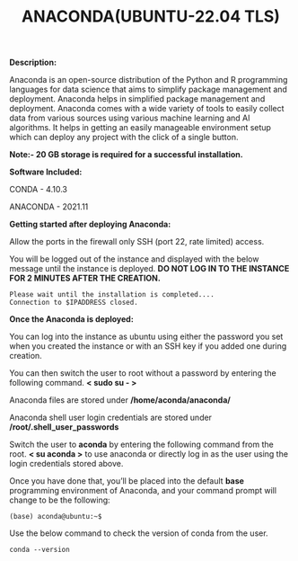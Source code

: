 ﻿---
title: ANACONDA(UBUNTU-22.04 TLS)
sidebar_label: ANACONDA
---

**Description:**

Anaconda is an open-source distribution of the Python and R programming languages for data science that aims to simplify package management and deployment. Anaconda helps in simplified package management and deployment. Anaconda comes with a wide variety of tools to easily collect data from various sources using various machine learning and AI algorithms. It helps in getting an easily manageable environment setup which can deploy any project with the click of a single button.

**Note:- 20 GB storage is required for a successful installation.**

**Software Included:**

CONDA - 4.10.3

ANACONDA - 2021.11  

**Getting started after deploying Anaconda:**

Allow the ports in the firewall only SSH (port 22, rate limited) access.

You will be logged out of the instance and displayed with the below message until the instance is deployed.  **DO NOT LOG IN TO THE INSTANCE FOR 2 MINUTES AFTER THE CREATION.**

```
Please wait until the installation is completed....
Connection to $IPADDRESS closed.
```

**Once the Anaconda is deployed:**

You can log into the instance as ubuntu using either the password you set when you created the instance or with an SSH key if you added one during creation.

You can then switch the user to root without a password by entering the following command.  **< sudo su - >**

Anaconda files are stored under **/home/aconda/anaconda/**

Anaconda shell user login credentials are stored under  **/root/.shell_user_passwords**

Switch the user to **aconda** by entering the following command from the root.  **< su aconda >** to use anaconda or directly log in as the user using the login credentials stored above.

Once you have done that, you’ll be placed into the default  **base**  programming environment of Anaconda, and your command prompt will change to be the following:
~~~
(base) aconda@ubuntu:~$
~~~

Use the below command to check the version of conda from the user.
```
conda --version
```

